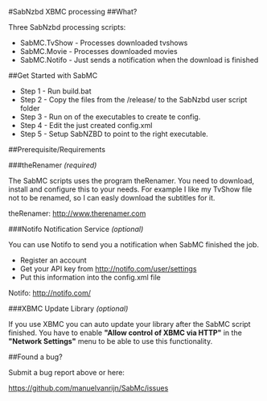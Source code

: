 #SabNzbd XBMC processing
##What?

Three SabNzbd processing scripts:

- SabMC.TvShow - Processes downloaded tvshows
- SabMC.Movie - Processes downloaded movies
- SabMC.Notifo - Just sends a notification when the download is finished

##Get Started with SabMC

- Step 1 - Run build.bat
- Step 2 - Copy the files from the /release/ to the SabNzbd user script folder
- Step 3 - Run on of the executables to create te config.
- Step 4 - Edit the just created config.xml
- Step 5 - Setup SabNZBD to point to the right executable.

##Prerequisite/Requirements

###theRenamer *(required)*

The SabMC scripts uses the program theRenamer. You need to download, install and configure this to your needs. For example I like my TvShow file not to be renamed, so I can easly download the subtitles for it.

theRenamer: <http://www.therenamer.com>

###Notifo Notification Service *(optional)*

You can use Notifo to send you a notification when SabMC finished the job.

- Register an account
- Get your API key from <http://notifo.com/user/settings>
- Put this information into the config.xml file

Notifo: <http://notifo.com/>

###XBMC Update Library *(optional)*

If you use XBMC you can auto update your library after the SabMC script finished. You have to enable __"Allow control of XBMC via HTTP"__ in the __"Network Settings"__ menu to be able to use this functionality.

##Found a bug?

Submit a bug report above or here: 

<https://github.com/manuelvanrijn/SabMc/issues>